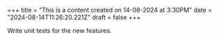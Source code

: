 +++
title = "This is a content created on 14-08-2024 at 3:30PM"
date = "2024-08-14T11:26:20.221Z"
draft = false
+++

  Write unit tests for the new features.
        